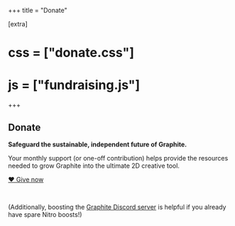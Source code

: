 +++
title = "Donate"

[extra]
# css = ["donate.css"]
# js = ["fundraising.js"]
+++

<section>
<div class="block">

# Donate

**Safeguard the sustainable, independent future of Graphite.**

Your monthly support (or one-off contribution) helps provide the resources needed to grow Graphite into the ultimate 2D creative tool.

<a href="https://github.com/sponsors/GraphiteEditor" class="button arrow">&hearts; Give now</a>

<br />

(Additionally, boosting the [Graphite Discord server](https://discord.graphite.rs) is helpful if you already have spare Nitro boosts!)

</div>
</section>

<!-- <section id="fundraising" class="feature-box-outer">
<div class="feature-box-inner">
<div>

<div class="block">

# Support the mission

<p class="balance-text">
You can help realize Graphite's ambitious vision of building the ultimate 2D creative tool.
Graphite is built by a small, dedicated crew of volunteers in need of resources to grow.
</p>

### Summer 2023 fundraising goal:

<div class="fundraising loading" data-fundraising>
	<div class="fundraising-bar" data-fundraising-bar style="--fundraising-percent: 0%">
		<div class="fundraising-bar-progress"></div>
	</div>
	<div class="goal-metrics">
		<span data-fundraising-percent>Progress: <span data-dynamic>0</span>%</span>
		<span data-fundraising-goal>Goal: $<span data-dynamic>0</span>/month</span>
	</div>
</div>

[Become a monthly supporter](https://github.com/sponsors/GraphiteEditor) this summer to collect an exclusive 💚 badge. Each season you support, a new heart design is yours to keep. In the future, they'll be shown on Graphite account profiles and community areas like forums and in-app collaboration.

<a href="https://github.com/sponsors/GraphiteEditor" class="button arrow">Donate</a>

</div>

<div class="graphic">
	<a href="https://github.com/sponsors/GraphiteEditor"><img src="https://files.keavon.com/-/OtherDroopyBoto/Spring_Heart.png" /></a>
</div>

</div>
</div>
</section> -->
